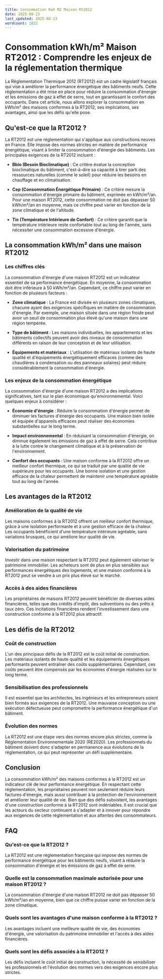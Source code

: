 ```yaml
---
title: Consommation Kwh M2 Maison Rt2012
date: 2025-08-23
last_updated: 2025-08-23
wordcount: 1022
---
```


# Consommation kWh/m² Maison RT2012 : Comprendre les enjeux de la réglementation thermique

La Réglementation Thermique 2012 (RT2012) est un cadre législatif français qui vise à améliorer la performance énergétique des bâtiments neufs. Cette réglementation a été mise en place pour réduire la consommation d'énergie et les émissions de gaz à effet de serre, tout en garantissant le confort des occupants. Dans cet article, nous allons explorer la consommation en kWh/m² des maisons conformes à la RT2012, ses implications, ses avantages, ainsi que les défis qu'elle pose.

## Qu'est-ce que la RT2012 ?

La RT2012 est une réglementation qui s'applique aux constructions neuves en France. Elle impose des normes strictes en matière de performance énergétique, visant à limiter la consommation d'énergie des bâtiments. Les principales exigences de la RT2012 incluent :

- **Bbio (Besoin Bioclimatique)** : Ce critère évalue la conception bioclimatique du bâtiment, c'est-à-dire sa capacité à tirer parti des ressources naturelles (comme le soleil) pour réduire les besoins en chauffage et en climatisation.
  
- **Cep (Consommation Énergétique Primaire)** : Ce critère mesure la consommation d'énergie primaire du bâtiment, exprimée en kWh/m²/an. Pour une maison RT2012, cette consommation ne doit pas dépasser 50 kWh/m²/an en moyenne, mais ce chiffre peut varier en fonction de la zone climatique et de l'altitude.

- **Tic (Température Intérieure de Confort)** : Ce critère garantit que la température intérieure reste confortable tout au long de l'année, sans nécessiter une consommation excessive d'énergie.

## La consommation kWh/m² dans une maison RT2012

### Les chiffres clés

La consommation d'énergie d'une maison RT2012 est un indicateur essentiel de sa performance énergétique. En moyenne, la consommation doit être inférieure à 50 kWh/m²/an. Cependant, ce chiffre peut varier en fonction de plusieurs facteurs :

- **Zone climatique** : La France est divisée en plusieurs zones climatiques, chacune ayant des exigences spécifiques en matière de consommation d'énergie. Par exemple, une maison située dans une région froide peut avoir un seuil de consommation plus élevé qu'une maison dans une région tempérée.

- **Type de bâtiment** : Les maisons individuelles, les appartements et les bâtiments collectifs peuvent avoir des niveaux de consommation différents en raison de leur conception et de leur utilisation.

- **Équipements et matériaux** : L'utilisation de matériaux isolants de haute qualité et d'équipements énergétiquement efficaces (comme des chaudières à condensation ou des panneaux solaires) peut réduire considérablement la consommation d'énergie.

### Les enjeux de la consommation énergétique

La consommation d'énergie d'une maison RT2012 a des implications significatives, tant sur le plan économique qu'environnemental. Voici quelques enjeux à considérer :

- **Économie d'énergie** : Réduire la consommation d'énergie permet de diminuer les factures d'énergie des occupants. Une maison bien isolée et équipée d'appareils efficaces peut réaliser des économies substantielles sur le long terme.

- **Impact environnemental** : En réduisant la consommation d'énergie, on diminue également les émissions de gaz à effet de serre. Cela contribue à la lutte contre le changement climatique et à la préservation de l'environnement.

- **Confort des occupants** : Une maison conforme à la RT2012 offre un meilleur confort thermique, ce qui se traduit par une qualité de vie supérieure pour les occupants. Une bonne isolation et une gestion efficace de la chaleur permettent de maintenir une température agréable tout au long de l'année.

## Les avantages de la RT2012

### Amélioration de la qualité de vie

Les maisons conformes à la RT2012 offrent un meilleur confort thermique, grâce à une isolation performante et à une gestion efficace de la chaleur. Les occupants bénéficient d'une température intérieure agréable, sans variations brusques, ce qui améliore leur qualité de vie.

### Valorisation du patrimoine

Investir dans une maison respectant la RT2012 peut également valoriser le patrimoine immobilier. Les acheteurs sont de plus en plus sensibles aux performances énergétiques des logements, et une maison conforme à la RT2012 peut se vendre à un prix plus élevé sur le marché.

### Accès à des aides financières

Les propriétaires de maisons RT2012 peuvent bénéficier de diverses aides financières, telles que des crédits d'impôt, des subventions ou des prêts à taux zéro. Ces incitations financières rendent l'investissement dans une construction conforme à la RT2012 plus attractif.

## Les défis de la RT2012

### Coût de construction

L'un des principaux défis de la RT2012 est le coût initial de construction. Les matériaux isolants de haute qualité et les équipements énergétiques performants peuvent entraîner des coûts supplémentaires. Cependant, ces coûts peuvent être compensés par les économies d'énergie réalisées sur le long terme.

### Sensibilisation des professionnels

Il est essentiel que les architectes, les ingénieurs et les entrepreneurs soient bien formés aux exigences de la RT2012. Une mauvaise conception ou une exécution défectueuse peut compromettre la performance énergétique d'un bâtiment.

### Évolution des normes

La RT2012 est une étape vers des normes encore plus strictes, comme la Réglementation Environnementale 2020 (RE2020). Les professionnels du bâtiment doivent donc s'adapter en permanence aux évolutions de la réglementation, ce qui peut représenter un défi supplémentaire.

## Conclusion

La consommation kWh/m² des maisons conformes à la RT2012 est un indicateur clé de leur performance énergétique. En respectant cette réglementation, les propriétaires peuvent non seulement réduire leurs factures d'énergie, mais aussi contribuer à la protection de l'environnement et améliorer leur qualité de vie. Bien que des défis subsistent, les avantages d'une construction conforme à la RT2012 sont indéniables. Il est crucial que les acteurs du secteur continuent à s'adapter et à innover pour répondre aux exigences de cette réglementation et aux attentes des consommateurs.

## FAQ

### Qu'est-ce que la RT2012 ?

La RT2012 est une réglementation française qui impose des normes de performance énergétique pour les bâtiments neufs, visant à réduire la consommation d'énergie et les émissions de gaz à effet de serre.

### Quelle est la consommation maximale autorisée pour une maison RT2012 ?

La consommation d'énergie d'une maison RT2012 ne doit pas dépasser 50 kWh/m²/an en moyenne, bien que ce chiffre puisse varier en fonction de la zone climatique.

### Quels sont les avantages d'une maison conforme à la RT2012 ?

Les avantages incluent une meilleure qualité de vie, des économies d'énergie, une valorisation du patrimoine immobilier et l'accès à des aides financières.

### Quels sont les défis associés à la RT2012 ?

Les défis incluent le coût initial de construction, la nécessité de sensibiliser les professionnels et l'évolution des normes vers des exigences encore plus strictes.